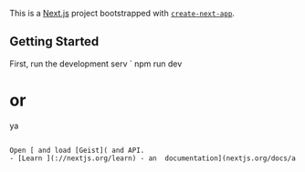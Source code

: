 This is a [Next.js](https://nextjs.org) project bootstrapped with [`create-next-app`](https://nextjs.org/docs/app/api-reference/cli/create-next-app).

## Getting Started

First, run the development serv
`
npm run dev
# or
ya
```

Open [ and load [Geist]( and API.
- [Learn ](://nextjs.org/learn) - an  documentation](nextjs.org/docs/a
